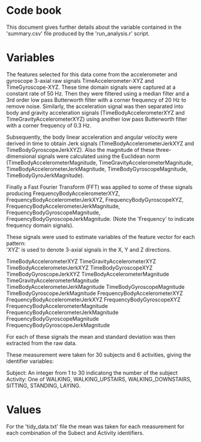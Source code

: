 # Code book

This document gives further details about the variable contained in the 'summary.csv' file produced by the 'run_analysis.r' script.

# Variables

The features selected for this data come from the accelerometer and gyroscope 3-axial raw signals TimeAccelerometer-XYZ and TimeGyroscope-XYZ. These time domain signals were captured at a constant rate of 50 Hz. Then they were filtered using a median filter and a 3rd order low pass Butterworth filter with a corner frequency of 20 Hz to remove noise. Similarly, the acceleration signal was then separated into body and gravity acceleration signals (TimeBodyAccelerometerXYZ and TimeGravityAccelerometerXYZ) using another low pass Butterworth filter with a corner frequency of 0.3 Hz. 

Subsequently, the body linear acceleration and angular velocity were derived in time to obtain Jerk signals (TimeBodyAccelerometerJerkXYZ and TimeBodyGyroscopeJerkXYZ). Also the magnitude of these three-dimensional signals were calculated using the Euclidean norm (TimeBodyAccelerometerMagnitude, TimeGravityAccelerometerMagnitude, TimeBodyAccelerometerJerkMagnitude, TimeBodyGyroscopeMagnitude, TimeBodyGyroJerkMagnitude). 

Finally a Fast Fourier Transform (FFT) was applied to some of these signals producing FrequencyBodyAccelerometerXYZ, FrequencyBodyAccelerometerJerkXYZ, FrequencyBodyGyroscopeXYZ, FrequencyBodyAccelerometerJerkMagnitude, FrequencyBodyGyroscopeMagnitude, FrequencyBodyGyroscopeJerkMagnitude. (Note the 'Frequency' to indicate frequency domain signals). 

These signals were used to estimate variables of the feature vector for each pattern:  
'XYZ' is used to denote 3-axial signals in the X, Y and Z directions.

TimeBodyAccelerometerXYZ
TimeGravityAccelerometerXYZ
TimeBodyAccelerometerJerkXYZ
TimeBodyGyroscopeXYZ
TimeBodyGyroscopeJerkXYZ
TimeBodyAccelerometerMagnitude
TimeGravityAccelerometerMagnitude
TimeBodyAccelerometerJerkMagnitude
TimeBodyGyroscopeMagnitude
TimeBodyGyroscopeJerkMagnitude
FrequencyBodyAccelerometerXYZ
FrequencyBodyAccelerometerJerkXYZ
FrequencyBodyGyroscopeXYZ
FrequencyBodyAccelerometerMagnitude
FrequencyBodyAccelerometerJerkMagnitude
FrequencyBodyGyroscopeMagnitude
FrequencyBodyGyroscopeJerkMagnitude

For each of these signals the mean and standard deviation was then extracted from the raw data.

These measurement were taken for 30 subjects and 6 activities, giving the identifier variables:

Subject: An integer from 1 to 30 indicatong the number of the subject
Activity: One of WALKING, WALKING_UPSTAIRS, WALKING_DOWNSTAIRS, SITTING, STANDING, LAYING.

# Values

For the 'tidy_data.txt' file the mean was taken for each measurement for each combination of the Subect and Activity identifiers.